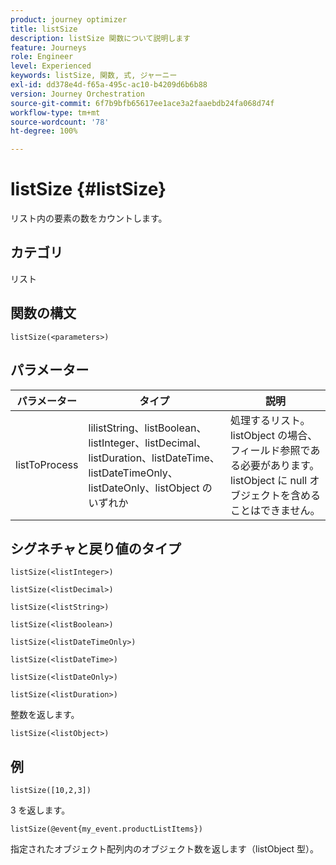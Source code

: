 ```yaml
---
product: journey optimizer
title: listSize
description: listSize 関数について説明します
feature: Journeys
role: Engineer
level: Experienced
keywords: listSize, 関数, 式, ジャーニー
exl-id: dd378e4d-f65a-495c-ac10-b4209d6b6b88
version: Journey Orchestration
source-git-commit: 6f7b9bfb65617ee1ace3a2faaebdb24fa068d74f
workflow-type: tm+mt
source-wordcount: '78'
ht-degree: 100%

---
```


# listSize {#listSize}

リスト内の要素の数をカウントします。

## カテゴリ

リスト

## 関数の構文

`listSize(<parameters>)`

## パラメーター

| パラメーター | タイプ | 説明 |
|-----------|------------------|------------------|
| listToProcess | lilistString、listBoolean、listInteger、listDecimal、listDuration、listDateTime、listDateTimeOnly、listDateOnly、listObject のいずれか | 処理するリスト。listObject の場合、フィールド参照である必要があります。listObject に null オブジェクトを含めることはできません。 |

## シグネチャと戻り値のタイプ

`listSize(<listInteger>)`

`listSize(<listDecimal>)`

`listSize(<listString>)`

`listSize(<listBoolean>)`

`listSize(<listDateTimeOnly>)`

`listSize(<listDateTime>)`

`listSize(<listDateOnly>)`

`listSize(<listDuration>)`

整数を返します。

`listSize(<listObject>)`

## 例

`listSize([10,2,3])`

3 を返します。

`listSize(@event{my_event.productListItems})`

指定されたオブジェクト配列内のオブジェクト数を返します（listObject 型）。
